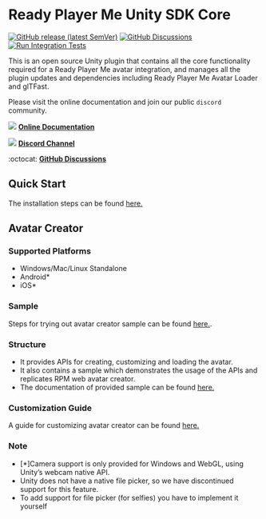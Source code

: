 # Ready Player Me Unity SDK Core

[![GitHub release (latest SemVer)](https://img.shields.io/github/v/release/readyplayerme/rpm-unity-sdk-core)](https://github.com/readyplayerme/rpm-unity-sdk-core/releases/latest) [![GitHub Discussions](https://img.shields.io/github/discussions/readyplayerme/rpm-unity-sdk-core)](https://github.com/readyplayerme/rpm-unity-sdk-core/discussions) [![Run Integration Tests](https://github.com/readyplayerme/rpm-unity-sdk-core/actions/workflows/integration-test.yml/badge.svg)](https://github.com/readyplayerme/rpm-unity-sdk-core/actions/workflows/integration-test.yml)

This is an open source Unity plugin that contains all the core functionality required for a Ready Player Me avatar integration, and manages all the plugin updates and dependencies including Ready Player Me Avatar Loader and glTFast. 

Please visit the online documentation and join our public `discord` community.

![](https://i.imgur.com/zGamwPM.png) **[Online Documentation]( https://docs.readyplayer.me/ready-player-me/integration-guides/unity )**

![](https://i.imgur.com/FgbNsPN.png) **[Discord Channel]( https://discord.gg/9veRUu2 )**

:octocat: **[GitHub Discussions]( https://github.com/readyplayerme/rpm-unity-sdk-core/discussions )**

## Quick Start
The installation steps can be found [here.](Documentation~/QuickStart.md)

## Avatar Creator

### Supported Platforms
- Windows/Mac/Linux Standalone
- Android*
- iOS*

### Sample
Steps for trying out avatar creator sample can be found [here.](Documentation~/AvatarCreatorSample.md).

### Structure
- It provides APIs for creating, customizing and loading the avatar.
- It also contains a sample which demonstrates the usage of the APIs and replicates RPM web avatar creator.
- The documentation of provided sample can be found [here.](Documentation~/SampleStructure.md)

### Customization Guide
A guide for customizing avatar creator can be found [here.](Documentation~/CustomizationGuide.md)

### Note
- [*]Camera support is only provided for Windows and WebGL, using Unity’s webcam native API.
- Unity does not have a native file picker, so we have discontinued support for this feature.
- To add support for file picker (for selfies) you have to implement it yourself
